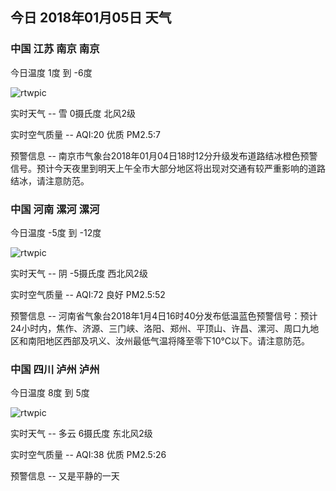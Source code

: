 ## 今日 2018年01月05日 天气
### 中国 江苏 南京 南京

今日温度 1度 到 -6度

![rtwpic](http://app1.showapi.com/weather/icon/night/302.png)

实时天气 -- 雪 0摄氏度 北风2级

实时空气质量 -- AQI:20 优质 PM2.5:7

预警信息 -- 南京市气象台2018年01月04日18时12分升级发布道路结冰橙色预警信号。预计今天夜里到明天上午全市大部分地区将出现对交通有较严重影响的道路结冰，请注意防范。
    
### 中国 河南 漯河 漯河

今日温度 -5度 到 -12度

![rtwpic](http://app1.showapi.com/weather/icon/night/02.png)

实时天气 -- 阴 -5摄氏度 西北风2级

实时空气质量 -- AQI:72 良好 PM2.5:52

预警信息 -- 河南省气象台2018年1月4日16时40分发布低温蓝色预警信号：预计24小时内，焦作、济源、三门峡、洛阳、郑州、平顶山、许昌、漯河、周口九地区和南阳地区西部及巩义、汝州最低气温将降至零下10℃以下。请注意防范。
    
### 中国 四川 泸州 泸州

今日温度 8度 到 5度

![rtwpic](http://app1.showapi.com/weather/icon/night/01.png)

实时天气 -- 多云 6摄氏度 东北风2级

实时空气质量 -- AQI:38 优质 PM2.5:26

预警信息 -- 又是平静的一天
    
